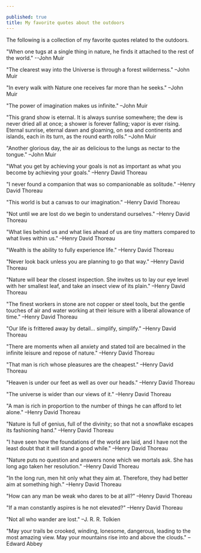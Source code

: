 ```yaml
---

published: true
title: My favorite quotes about the outdoors
---
```

The following is a collection of my favorite quotes related to the outdoors.

"When one tugs at a single thing in nature, he finds it attached to the rest of the world." --John Muir

"The clearest way into the Universe is through a forest wilderness." –John Muir

"In every walk with Nature one receives far more than he seeks."  –John Muir

"The power of imagination makes us infinite."  –John Muir

"This grand show is eternal. It is always sunrise somewhere; the dew is never dried all at once; a shower is forever falling; vapor is ever rising. Eternal sunrise, eternal dawn and gloaming, on sea and continents and islands, each in its turn, as the round earth rolls." –John Muir

"Another glorious day, the air as delicious to the lungs as nectar to the tongue."  –John Muir

"What you get by achieving your goals is not as important as what you become by achieving your goals." –Henry David Thoreau

"I never found a companion that was so companionable as solitude." –Henry David Thoreau

"This world is but a canvas to our imagination." –Henry David Thoreau

"Not until we are lost do we begin to understand ourselves." –Henry David Thoreau

"What lies behind us and what lies ahead of us are tiny matters compared to what lives within us." –Henry David Thoreau

"Wealth is the ability to fully experience life." –Henry David Thoreau

"Never look back unless you are planning to go that way." –Henry David Thoreau

"Nature will bear the closest inspection. She invites us to lay our eye level with her smallest leaf, and take an insect view of its plain." –Henry David Thoreau

"The finest workers in stone are not copper or steel tools, but the gentle touches of air and water working at their leisure with a liberal allowance of time." –Henry David Thoreau

"Our life is frittered away by detail… simplify, simplify." –Henry David Thoreau

"There are moments when all anxiety and stated toil are becalmed in the infinite leisure and repose of nature." –Henry David Thoreau

"That man is rich whose pleasures are the cheapest." –Henry David Thoreau

"Heaven is under our feet as well as over our heads." –Henry David Thoreau

"The universe is wider than our views of it." –Henry David Thoreau

"A man is rich in proportion to the number of things he can afford to let alone." –Henry David Thoreau

"Nature is full of genius, full of the divinity; so that not a snowflake escapes its fashioning hand." –Henry David Thoreau

"I have seen how the foundations of the world are laid, and I have not the least doubt that it will stand a good while." –Henry David Thoreau

"Nature puts no question and answers none which we mortals ask. She has long ago taken her resolution." –Henry David Thoreau

"In the long run, men hit only what they aim at. Therefore, they had better aim at something high." –Henry David Thoreau

"How can any man be weak who dares to be at all?" –Henry David Thoreau

"If a man constantly aspires is he not elevated?" –Henry David Thoreau

"Not all who wander are lost." –J. R. R. Tolkien

"May your trails be crooked, winding, lonesome, dangerous, leading to the most amazing view. May your mountains rise into and above the clouds." –Edward Abbey
